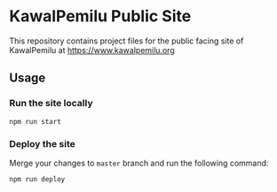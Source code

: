 KawalPemilu Public Site
=======================

This repository contains project files for the public facing site of
KawalPemilu at <https://www.kawalpemilu.org>

## Usage

### Run the site locally
```shell
npm run start 
```

### Deploy the site
Merge your changes to `master` branch and run the following command:
```shell
npm run deploy
```